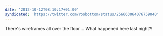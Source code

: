 ```yaml
---
date: '2012-10-12T08:10:17+01:00'
syndicated: 'https://twitter.com/roobottom/status/256663064076759040'
---
```

There's wireframes all over the floor ... What happened here last night?!
